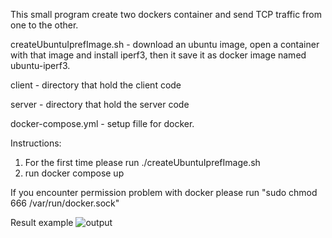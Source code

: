 This small program create two dockers container and send TCP traffic
from one to the other.

createUbuntuIprefImage.sh - download an ubuntu image, open a container with
that image and install iperf3, then it save it as docker image named ubuntu-iperf3.

client - directory that hold the client code

server - directory that hold the server code

docker-compose.yml - setup fille for docker.


Instructions:

1. For the first time please run ./createUbuntuIprefImage.sh
2. run docker compose up

If you encounter permission problem with docker please run
"sudo chmod 666 /var/run/docker.sock"


Result example
![output](https://user-images.githubusercontent.com/60751188/224168012-9cfb7756-1f09-4dcf-81c7-55d9c1654e91.png)
